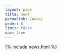 ```yaml
---
layout: page 
title: news
permalink: /news/
order: 6
limit: false
nav: true
---
```


{% include news.html %}

